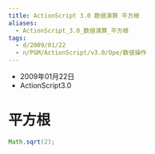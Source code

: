 ```yaml
---
title: ActionScript 3.0 数値演算 平方根
aliases:
  - ActionScript_3.0_数値演算_平方根
tags:
  - d/2009/01/22
  - n/PGM/ActionScript/v3.0/Ope/数値操作
---
```



- 2009年01月22日
- ActionScript3.0


平方根
================================================================================

```actionscript
Math.sqrt(2);
```
